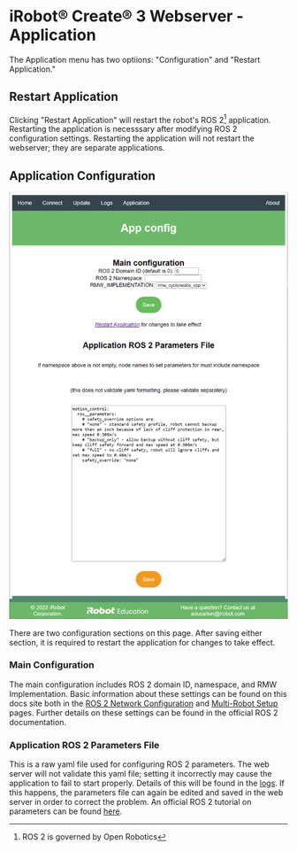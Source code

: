 # iRobot® Create® 3 Webserver - Application
The Application menu has two optiions: "Configuration" and "Restart Application."

## Restart Application
Clicking "Restart Application" will restart the robot's ROS 2[^1] application.
Restarting the application is necesssary after modifying ROS 2 configuration settings.
Restarting the application will not restart the webserver; they are separate applications.

## Application Configuration
![Picture of application configuration page](data/app-config.png)

There are two configuration sections on this page.
After saving either section, it is required to restart the application for changes to take effect.

### Main Configuration
The main configuration includes ROS 2 domain ID, namespace, and RMW Implementation.
Basic information about these settings can be found on this docs site both in the [ROS 2 Network Configuration](../setup/xml-config/) and [Multi-Robot Setup](http://localhost:8000/setup/multi-robot/) pages.
Further details on these settings can be found in the official ROS 2 documentation.

### Application ROS 2 Parameters File
This is a raw yaml file used for configuring ROS 2 parameters.
The web server will not validate this yaml file; setting it incorrectly may cause the application to fail to start properly.
Details of this will be found in the [logs](../webserver/logs.md).
If this happens, the parameters file can again be edited and saved in the web server in order to correct the problem.
An official ROS 2 tutorial on parameters can be found [here](https://docs.ros.org/en/galactic/Tutorials/Beginner-CLI-Tools/Understanding-ROS2-Parameters/Understanding-ROS2-Parameters.html).

[^1]: ROS 2 is governed by Open Robotics
[^2]: All other trademarks mentioned are the property of their respective owners.